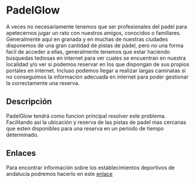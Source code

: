 # PadelGlow

A veces no necesariamente tenemos que ser profesionales del padel para apetecernos jugar un rato con nuestros amigos, conocidos o familiares.
Generalmente aquí en granada y en muchas de nuestras ciudades disponemos de una gran cantidad de pistas de pádel, pero no una forma facil de acceder a ellas, generalmente tenemos que estar haciendo búsquedas tediosas en internet para ver cuales se encuentran en nuestra localidad  y/o ver si podemos reservar en los que dispongan de sus propios portales en internet. Incluso podemos llegar a realizar largas caminatas si no conseguimos la información adecuada en internet para poder gestionar la correctamente una reserva.

## Descripción

PadelGlow tendrá como funcion principal resolver este problema. Facilitando así la ubicación y reserva de las pistas de padel mas cercanas que esten disponibles para una reserva en un periodo de tiempo determinado.

## Enlaces

Para encontrar información sobre los establecimientos deportivos de andalucía podremos hacerlo en este [enlace](https://www.juntadeandalucia.es/datosabiertos/portal/dataset/b2e536c3-9e11-4d0d-ba47-ef92c1edddc0/resource/47cd8d92-b8e3-46f5-b064-49bbf2689408/download/censo_instalaciones_deportivas.csv)

